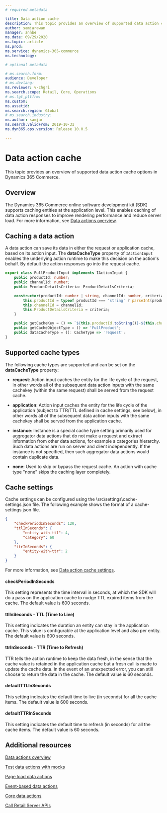 ```yaml
---
# required metadata

title: Data action cache
description: This topic provides an overview of supported data action cache options in Dynamics 365 Commerce. 
author: samjarawan
manager: annbe
ms.date: 09/29/2020
ms.topic: article
ms.prod: 
ms.service: dynamics-365-commerce
ms.technology: 

# optional metadata

# ms.search.form: 
audience: Developer
# ms.devlang: 
ms.reviewer: v-chgri
ms.search.scope: Retail, Core, Operations
# ms.tgt_pltfrm: 
ms.custom: 
ms.assetid: 
ms.search.region: Global
# ms.search.industry: 
ms.author: samjar
ms.search.validFrom: 2019-10-31
ms.dyn365.ops.version: Release 10.0.5

---
```

# Data action cache

This topic provides an overview of supported data action cache options in Dynamics 365 Commerce.

## Overview

The Dynamics 365 Commerce online software development kit (SDK) supports caching entities at the application level. This enables caching of data action responses to improve rendering performance and reduce server load. For more information, see [Data actions overview](data-actions.md).

## Caching a data action

A data action can save its data in either the request or application cache, based on its action input. The **dataCacheType** property of `IActionInput` enables the underlying action runtime to make this decision on the action's behalf. By default the action responses go into the request cache.

``` typescript
export class FullProductInput implements IActionInput {
    public productId: number;
    public channelId: number;
    public ProductDetailsCriteria: ProductDetailsCriteria;

    constructor(productId: number | string, channelId: number, criteria: ProductDetailsCriteria) {
        this.productId = typeof productId === 'string' ? parseInt(productId, 10) : productId;
        this.channelId = channelId;
        this.ProductDetailsCriteria = criteria;
    }

    public getCacheKey = () => `${this.productId.toString()}-${this.channelId.toString()}-${this.ProductDetailsCriteria}`;
    public getCacheObjectType = () => 'FullProduct';
    public dataCacheType = (): CacheType => 'request';
}

```

## Supported cache types

The following cache types are supported and can be set on the **dataCacheType** property:

- **request**: Action input caches the entity for the life cycle of the request, in other words all of the subsequent data action inputs with the same cachekey (within the same request) shall be served from the request cache.

- **application**: Action input caches the entity for the life cycle of the application (subject to TTR/TTL defined in cache settings, see below), in other words all of the subsequent data action inputs with the same cachekey shall be served from the application cache.

- **instance**: Instance is a special cache type setting primarily used for aggregator data actions that do not make a request and extract information from other data actions, for example a categories hierarchy. Such data actions are run on server and client independently. If the instance is not specified, then such aggregator data actions would contain duplicate data.

- **none**: Used to skip or bypass the request cache. An action with cache type "none" skips the caching layer completely.

## Cache settings

Cache settings can be configured using the \src\settings\cache-settings.json file. The following example shows the format of a cache-settings.json file.

``` json
{
    "checkPeriodInSeconds": 120,
    "ttlInSeconds": {
        "entity-with-ttl": 4,
        "category": 60
    },
    "ttrInSeconds": {
        "entity-with-ttr": 2
    }
}
```

For more information, see [Data action cache settings](data-action-cache-settings.md).

#### checkPeriodInSeconds

This setting represents the time interval in seconds, at which the SDK will do a pass on the application cache to nudge TTL expired items from the cache. The default value is 600 seconds.

#### ttlInSeconds - TTL (Time to Live)

This setting indicates the duration an entity can stay in the application cache. This value is configurable at the application level and also per entity. The default value is 600 seconds.

#### ttrInSeconds - TTR (Time to Refresh)

TTR tells the action runtime to keep the data fresh, in the sense that the cache value is retained in the application cache but a fresh call is made to update the cache data. In the event of an unexpected error, you can still choose to return the data in the cache. The default value is 60 seconds.

#### defaultTTLInSeconds

This setting indicates the default time to live (in seconds) for all the cache items. The default value is 600 seconds.

#### defaultTTRInSeconds

This setting indicates the default time to refresh (in seconds) for all the cache items. The default value is 60 seconds.

## Additional resources

[Data actions overview](data-actions.md)

[Test data actions with mocks](test-data-action-mocks.md)

[Page load data actions](page-load-data-action.md)

[Event-based data actions](event-based-data-actions.md)

[Core data actions](core-data-actions.md)

[Call Retail Server APIs](call-retail-server-apis.md)
